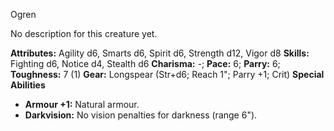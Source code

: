 Ogren

No description for this creature yet.

**Attributes:** Agility d6, Smarts d6, Spirit d6, Strength d12, Vigor
d8
**Skills:** Fighting d6, Notice d4, Stealth d6
**Charisma:** -; **Pace:** 6; **Parry:** 6; **Toughness:** 7 (1)
**Gear:** Longspear (Str+d6; Reach 1"; Parry +1; Crit)
**Special Abilities**
- **Armour +1:** Natural armour.
- **Darkvision:** No vision penalties for darkness (range 6").

